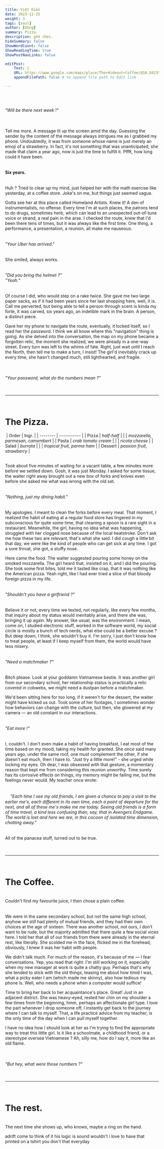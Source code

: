 ```yaml
---
title: Việt Kiều
date: 2023-12-25
weight: 3
tags: [soul]
author: [Dũng]
summary: Pizza.
description: ghé chơi.
hideSummary: false
ShowWordCount: false
ShowReadingTime: true
ShowPostNavLinks: false

editPost:
    Text: 🍓
    URL: https://www.google.com/maps/place/The+Hideout+Coffee/@10.8423591,106.6571511,20z/data=!4m15!1m8!3m7!1s0x317529a3964003bd:0x1b953940280fc812!2sThe+Hideout+Coffee!8m2!3d10.8423599!4d106.6572576!10e5!16s%2Fg%2F11c5bbb6k7!3m5!1s0x317529a3964003bd:0x1b953940280fc812!8m2!3d10.8423599!4d106.6572576!16s%2Fg%2F11c5bbb6k7?entry=ttu
    appendFilePath: false # to append file path to Edit link

---
```


\
​

*"Will be there next week !"*
​\
\
\
\
Tell me more. A message lit up the screen amid the day. Guessing the sender by the content of the message always intrigues me as I grabbed my phone. Undoubtedly, it was from someone whose name is just merely an emoji of a strawberry. In fact, it's not something that was unanticipated, she made that claim a year ago, now is just the time to fulfill it. Pffft, how long could it have been. 
\
\
\
**Six years.**
\
\
\
Huh ? Tried to clear up my mind, just helped her with the math exercise like yesterday, at a coffee store. Joke's on me, but things just seemed vague.

Gotta see her at this place called Homeland Artists. Knew it! A den of instrumentalists, no offense. Every time I'm at such places, the patrons tend to do drugs, sometimes herb, which can lead to an unexpected out-of-tune voice or strand, a real pain in the arse. I checked the route, knew that I'd been there tens of times, but it was always like the first time. One thing, a performance, a presentation, a reunion, all make me nauseous.
\
\
\
*"Your Uber has arrived."*
\
\
\
She smiled, always works.
\
\
\
*"Did you bring the helmet ?"*
\
*​"Yeah."*
\
\
\
Of course I did, who would step on a rake twice. She gave me two large paper sacks, as if it had been years since her last shopping here, well, it is. Call me perverted, but being able to tell a person through scent is kinda my forte, it was carved, six years ago, an indelible mark in the brain. A person, a distinct piece.

Gave her my phone to navigate the route, eventually, it locked itself, so I read her the password. I think we all know where this "navigation" thing is going. As she delved into the conversation, the map on my phone became a forgotten relic, the moment she realized, we were already in a one-way street. Every turn was left to the whims of fate. Right, just wait until I reach the North, then tell me to make a turn, I insist! The girl'd inevitably crack up every time, she hasn't changed much, still lighthearted, and fragile.
\
\
\
\
*"Your password, what do the numbers mean ?"*
\
\
​
__________________
​
# The Pizza.
​
| Order    | Ingr.                             |
| -------- | -----------                       |
| Pizza    | *half-half*                       |
|          | *mozzarella, parmesan, camembert* |
| Pasta    | *crab tomato cream*               |
|          | *ricota cheese*                   |
| Salad    | *burrata*                         |
|          | *tropical fruit, parma ham*       |
| Dessert  | *passion fruit, strawberry*       |

\
Took about five minutes of waiting for a vacant table, a few minutes more before we settled down. Gosh, it was just Monday. I asked for some tissue, the waiter right away brought out a new box of forks and knives even before she asked me what was wrong with the old set.
\
\
\
*"Nothing, just my dining habit."*
\
\
\
My apologies. I meant to clean the forks before every meal. That moment, I realized the habit of eating at a regular food store has lingered in my subconscious for quite some time, that cleaning a spoon is a rare sight in a restaurant. Meanwhile, the girl, having no idea what was happening, struggled with her clogged nose because of the local heatstroke. Don't ask me how these two are relevant, that's what she said. I did cough a little bit that day, we were like the kind of people who can get sick at any time. I got a sore throat, she got, a stuffy nose.

Here came the food. The waiter suggested pouring some honey on the smoked mozzarella. The girl heard that, insisted on it, and I did the pouring. She took some first bites, told me it tasted like crap, that it was nothing like the American pizza. Yeah right, like I had ever tried a slice of that bloody foreign pizza in my life.
\
\
\
*"Shouldn't you have a girlfriend ?"*
\
\
\
Believe it or not, every time we texted, not regularly, like every few months, that inquiry about my status would inevitably arise, and there she was, bringing it up again. My answer, like usual, was the environment. I mean, come on, I studied electronic stuff, worked in the software world, my social circle is mostly a bunch of tech nerds, what else could be a better excuse ? But deep down, I think, she wouldn't buy it. I'm sorry, I just don't know how to treat people, at least if I keep myself from them, the world would have less misery. 
\
\
\
*"Need a matchmaker ?"*
\
\
\
Bitch please. Look at your goddamn Vietnamese bestie. It was another girl from our secondary school, her relationship status is practically a relic covered in cobwebs, we might need a dustpan before a matchmaker.

We'd been sitting here for too long, if it weren't for the dessert, the waiter might have kicked us out. Took some of her footages, I sometimes wonder how behaviors can change with the culture, but then, she glowered at my camera — an old constant in our interactions.
\
\
\
*"Eat more !"*
\
\
\
I, couldn't. I don't even make a habit of having breakfast, I eat most of the time based on my mood, taking my health for granted. She once said many years ago, under the same roof, one must complement the other, if she doesn't eat much, then I have to. "Just try a little more!" - she urged while locking my eyes. Oh dear, I was obsessed with that gesture, a momentary reason that kept me from considering this reunion unworthy. Time surely has its corrosive effects on things, my memory might be failing me, but the feelings never would. My teacher once wrote: 
\
\
\
ㅤ *"Each time I see my old friends, I am given a chance to pay a visit to the earlier me's, each different in its own time, each a point of departure for the next, and all of these me's make me me today. Seeing old friends is a form of time travel, a kind less confusing than, say, that in Avengers Endgame. The world is lost and here we are, in this cocoon of isolated time dimension, chatting away."*
\
\
\
All of the panacea stuff, turned out to be true.
\
\
​
__________________
​
# The Coffee.
\
Couldn't find my favourite juice, I then chose a plain coffee.
\
\
\
We were in the same secondary school, but not the same high school, anyhow we still had plenty of mutual friends, and they had their own choices at the age of sixteen. There was another school, not ours, I don't want to be rude, but the majority admitted that there quite a few social vices here. I told her that all of our friends from there were already in the eternal rest, like literally. She scolded me in the face, flicked me in the forehead, obviously, I knew it was her habit with people.

We didn't talk much. For much of the reason, it's because of me — I fear conversations. Yep, you read that right. I'm still working on it, especially when my new manager at work is quite a chatty  guy. Perhaps that's why she tended to stick with the old things, teasing me about how timid I was, what a picky eater I am (which made me skinny), also how tedious my phone is. Well, who needs a phone when a computer would suffice!

Time to bring her back to her acquaintance's place. Great! Just in an adjacent district. She was heavy-eyed, rested her chin on my shoulder a few times from the beginning, hmm, perhaps an affectionate girl type. I love the part whenever I drop someone off, I instantly get back to the journey where I can talk to myself. That, a life practice advice from my teacher, is the only time of the day when I can pull myself together.

I have no idea how I should look at her as I'm trying to find the appropriate way to treat this little girl. Is it like a schoolmate, a childhood friend, or a stereotype oversea Vietnamese ? Ah, silly me, how do I say it, more like an old flame.
\
\
\
\
*"But hey, what were those numbers ?"*
\
\
​
__________________
​
# The rest.
\
The next time she shows up, who knows, maybe a ring on the hand.


adrift
come to think of it
his logic is sound
wouldn't i love to have that printed on a tshirt
you don't that everyday